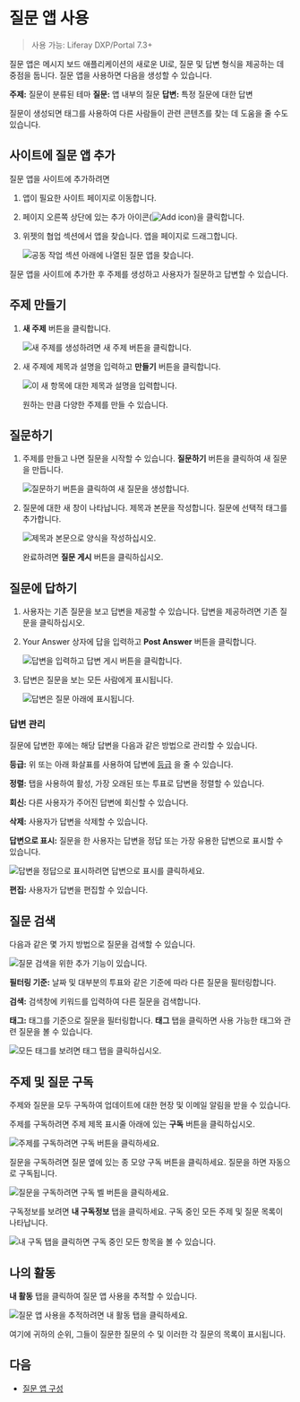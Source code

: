 # 질문 앱 사용

> 사용 가능: Liferay DXP/Portal 7.3+

질문 앱은 메시지 보드 애플리케이션의 새로운 UI로, 질문 및 답변 형식을 제공하는 데 중점을 둡니다. 질문 앱을 사용하면 다음을 생성할 수 있습니다.

**주제:** 질문이 분류된 테마 **질문:** 앱 내부의 질문 **답변:** 특정 질문에 대한 답변

질문이 생성되면 태그를 사용하여 다른 사람들이 관련 콘텐츠를 찾는 데 도움을 줄 수도 있습니다.

## 사이트에 질문 앱 추가

질문 앱을 사이트에 추가하려면

1. 앱이 필요한 사이트 페이지로 이동합니다.

1. 페이지 오른쪽 상단에 있는 추가 아이콘(![Add icon](../../images/icon-add-app.png))을 클릭합니다.

1. 위젯의 협업 섹션에서 앱을 찾습니다. 앱을 페이지로 드래그합니다.

    ![공동 작업 섹션 아래에 나열된 질문 앱을 찾습니다.](using-the-questions-app/images/14.png)

질문 앱을 사이트에 추가한 후 주제를 생성하고 사용자가 질문하고 답변할 수 있습니다.


<!-- What permissions?
Note that only users with the requisite permissions have the ability to create topics.
-->

## 주제 만들기

1. **새 주제** 버튼을 클릭합니다.

   ![새 주제를 생성하려면 새 주제 버튼을 클릭합니다.](using-the-questions-app/images/01.png)

1. 새 주제에 제목과 설명을 입력하고 **만들기** 버튼을 클릭합니다.

   ![이 새 항목에 대한 제목과 설명을 입력합니다.](using-the-questions-app/images/02.png)

   원하는 만큼 다양한 주제를 만들 수 있습니다.

## 질문하기

1. 주제를 만들고 나면 질문을 시작할 수 있습니다. **질문하기** 버튼을 클릭하여 새 질문을 만듭니다.

   ![질문하기 버튼을 클릭하여 새 질문을 생성합니다.](using-the-questions-app/images/03.png)

1. 질문에 대한 새 창이 나타납니다. 제목과 본문을 작성합니다. 질문에 선택적 태그를 추가합니다.

   ![제목과 본문으로 양식을 작성하십시오.](using-the-questions-app/images/04.png)

   완료하려면 **질문 게시** 버튼을 클릭하십시오.

## 질문에 답하기

1. 사용자는 기존 질문을 보고 답변을 제공할 수 있습니다. 답변을 제공하려면 기존 질문을 클릭하십시오.

1. Your Answer 상자에 답을 입력하고 **Post Answer** 버튼을 클릭합니다.

    ![답변을 입력하고 답변 게시 버튼을 클릭합니다.](using-the-questions-app/images/05.png)

1. 답변은 질문을 보는 모든 사람에게 표시됩니다.

    ![답변은 질문 아래에 표시됩니다.](using-the-questions-app/images/06.png)

### 답변 관리

질문에 답변한 후에는 해당 답변을 다음과 같은 방법으로 관리할 수 있습니다.

**등급:** 위 또는 아래 화살표를 사용하여 답변에 [등급](../social-tools/using-the-ratings-system.md) 을 줄 수 있습니다.

**정렬:** 탭을 사용하여 활성, 가장 오래된 또는 투표로 답변을 정렬할 수 있습니다.

**회신:** 다른 사용자가 주어진 답변에 회신할 수 있습니다.

**삭제:** 사용자가 답변을 삭제할 수 있습니다.

**답변으로 표시:** 질문을 한 사용자는 답변을 정답 또는 가장 유용한 답변으로 표시할 수 있습니다.

![답변을 정답으로 표시하려면 답변으로 표시를 클릭하세요.](using-the-questions-app/images/07.png)

**편집:** 사용자가 답변을 편집할 수 있습니다.

## 질문 검색

다음과 같은 몇 가지 방법으로 질문을 검색할 수 있습니다.

![질문 검색을 위한 추가 기능이 있습니다.](using-the-questions-app/images/08.png)

**필터링 기준:** 날짜 및 대부분의 투표와 같은 기준에 따라 다른 질문을 필터링합니다.

**검색:** 검색창에 키워드를 입력하여 다른 질문을 검색합니다.

**태그:** 태그를 기준으로 질문을 필터링합니다. **태그** 탭을 클릭하면 사용 가능한 태그와 관련 질문을 볼 수 있습니다.

![모든 태그를 보려면 태그 탭을 클릭하십시오.](using-the-questions-app/images/09.png)

## 주제 및 질문 구독

주제와 질문을 모두 구독하여 업데이트에 대한 현장 및 이메일 알림을 받을 수 있습니다.

주제를 구독하려면 주제 제목 표시줄 아래에 있는 **구독** 버튼을 클릭하십시오.

![주제를 구독하려면 구독 버튼을 클릭하세요.](using-the-questions-app/images/10.png)

질문을 구독하려면 질문 옆에 있는 종 모양 구독 버튼을 클릭하세요. 질문을 하면 자동으로 구독됩니다.

![질문을 구독하려면 구독 벨 버튼을 클릭하세요.](using-the-questions-app/images/11.png)

구독정보를 보려면 **내 구독정보** 탭을 클릭하세요. 구독 중인 모든 주제 및 질문 목록이 나타납니다.

![내 구독 탭을 클릭하면 구독 중인 모든 항목을 볼 수 있습니다.](using-the-questions-app/images/12.png)

## 나의 활동

**내 활동** 탭을 클릭하여 질문 앱 사용을 추적할 수 있습니다.

![질문 앱 사용을 추적하려면 내 활동 탭을 클릭하세요.](using-the-questions-app/images/13.png)

여기에 귀하의 순위, 그들이 질문한 질문의 수 및 이러한 각 질문의 목록이 표시됩니다.

## 다음

* [질문 앱 구성](./configuring-the-questions-app.md)
